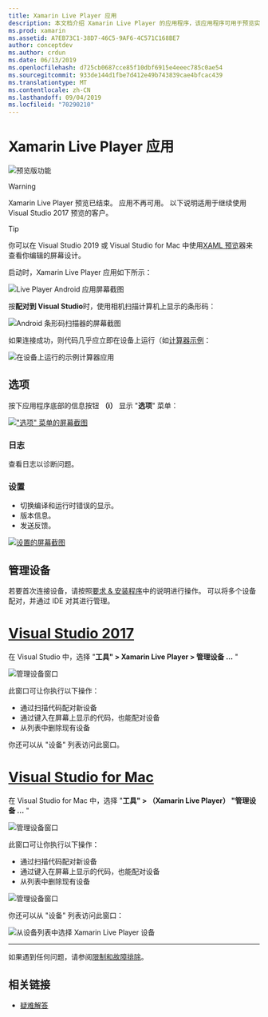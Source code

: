 ```yaml
---
title: Xamarin Live Player 应用
description: 本文档介绍 Xamarin Live Player 的应用程序，该应用程序可用于预览实时在设备上进行的代码更改。 它讨论了安装、示例、日志、设置、管理设备等。
ms.prod: xamarin
ms.assetid: A7EB73C1-38D7-46C5-9AF6-4C571C168BE7
author: conceptdev
ms.author: crdun
ms.date: 06/13/2019
ms.openlocfilehash: d725cb0687cce85f10dbf6915e4eeec785c0ae54
ms.sourcegitcommit: 933de144d1fbe7d412e49b743839cae4bfcac439
ms.translationtype: MT
ms.contentlocale: zh-CN
ms.lasthandoff: 09/04/2019
ms.locfileid: "70290210"
---
```

# <a name="xamarin-live-player-app"></a>Xamarin Live Player 应用

![预览版功能](~/media/shared/preview.png)

> [!WARNING]
> Xamarin Live Player 预览已结束。 应用不再可用。 以下说明适用于继续使用 Visual Studio 2017 预览的客户。

> [!TIP]
> 你可以在 Visual Studio 2019 或 Visual Studio for Mac 中使用[XAML 预览](~/xamarin-forms/xaml/xaml-previewer/index.md)器来查看你编辑的屏幕设计。

启动时，Xamarin Live Player 应用如下所示：

![Live Player Android 应用屏幕截图](player-images/app-android-sml.png)

按**配对到 Visual Studio**时，使用相机扫描计算机上显示的条形码：

![Android 条形码扫描器的屏幕截图](player-images/scan-android-sml.png)

如果连接成功，则代码几乎应立即在设备上运行（如[计算器示例](https://github.com/xamarin/mobile-samples/tree/master/LivePlayer/BasicCalculator)：

![在设备上运行的示例计算器应用](player-images/basic-calculator-sml.png)

## <a name="options"></a>选项

按下应用程序底部的信息按钮 **（i）** 显示 "**选项**" 菜单：

[!["选项" 菜单的屏幕截图](player-images/options-sml.png)](player-images/options.png#lightbox)

### <a name="logs"></a>日志

查看日志以诊断问题。

### <a name="settings"></a>设置

- 切换编译和运行时错误的显示。
- 版本信息。
- 发送反馈。

[![设置的屏幕截图](player-images/settings-sml.png)](player-images/settings.png#lightbox)

## <a name="managing-devices"></a>管理设备

若要首次连接设备，请按照[要求 & 安装程序](~/tools/live-player/install.md)中的说明进行操作。 可以将多个设备配对，并通过 IDE 对其进行管理。

# <a name="visual-studio-2017tabwindows"></a>[Visual Studio 2017](#tab/windows)

在 Visual Studio 中，选择 "**工具" > Xamarin Live Player > 管理设备 ...** "

![管理设备窗口](player-images/manage-tools-menu-vs.png)

此窗口可让你执行以下操作：

- 通过扫描代码配对新设备
- 通过键入在屏幕上显示的代码，也能配对设备
- 从列表中删除现有设备

你还可以从 "设备" 列表访问此窗口。

# <a name="visual-studio-for-mactabmacos"></a>[Visual Studio for Mac](#tab/macos)

在 Visual Studio for Mac 中，选择 "**工具" > （Xamarin Live Player） "管理设备 ...** "

![管理设备窗口](player-images/manage-tools-menu.png)

此窗口可让你执行以下操作：

- 通过扫描代码配对新设备
- 通过键入在屏幕上显示的代码，也能配对设备
- 从列表中删除现有设备

![管理设备窗口](player-images/manage.png)

你还可以从 "设备" 列表访问此窗口：

![从设备列表中选择 Xamarin Live Player 设备](player-images/manage-device-menu.png)

-----

如果遇到任何问题，请参阅[限制和故障排除](~/tools/live-player/troubleshooting.md)。

## <a name="related-links"></a>相关链接

- [疑难解答](~/tools/live-player/troubleshooting.md)

